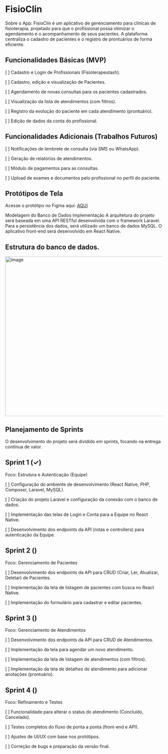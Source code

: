 # FisioClin
 Sobre o App: FisioClin é um aplicativo de gerenciamento para clínicas de fisioterapia, projetado para que o profissional possa otimizar o agendamento e o acompanhamento de seus pacientes. A plataforma centraliza o cadastro de pacientes e o registro de prontuários de forma eficiente.

## Funcionalidades Básicas (MVP)
[ ] Cadastro e Login de Profissionais (Fisioterapeutash).

[ ] Cadastro, edição e visualização de Pacientes.

[ ] Agendamento de novas consultas para os pacientes cadastrados.

[ ] Visualização da lista de atendimentos (com filtros).

[ ] Registro da evolução do paciente em cada atendimento (prontuário).

[ ] Edição de dados da conta do profissional.

## Funcionalidades Adicionais (Trabalhos Futuros)
[ ] Notificações de lembrete de consulta (via SMS ou WhatsApp).

[ ] Geração de relatórios de atendimentos.

[ ] Módulo de pagamentos para as consultas.

[ ] Upload de exames e documentos pelo profissional no perfil do paciente.

## Protótipos de Tela

Acesse o protótipo no Figma aqui: <a target="_blank" href="https://www.figma.com/design/wPQYZdNIcVJYgV9jYjIe9r/FisioClin?t=XbRz2Mv6GEjKdsIL-0">AQUI</a>

Modelagem do Banco de Dados
Implementação
A arquitetura do projeto será baseada em uma API RESTful desenvolvida com o framework Laravel. Para a persistência dos dados, será utilizado um banco de dados MySQL. O aplicativo front-end será desenvolvido em React Native.

## Estrutura do banco de dados.

<img width="1064" height="510" alt="image" src="https://github.com/user-attachments/assets/1a805e45-f6f8-4b09-a690-1cb3ef31b812" />

## Planejamento de Sprints
O desenvolvimento do projeto será dividido em sprints, focando na entrega contínua de valor.

## Sprint 1 (✓)
Foco: Estrutura e Autenticação (Equipe)

[ ] Configuração do ambiente de desenvolvimento (React Native, PHP, Composer, Laravel, MySQL).

[ ] Criação do projeto Laravel e configuração da conexão com o banco de dados.

[ ] Implementação das telas de Login e Conta para a Equipe no React Native.

[ ] Desenvolvimento dos endpoints da API (rotas e controllers) para autenticação da Equipe.

## Sprint 2 ()
Foco: Gerenciamento de Pacientes

[ ] Desenvolvimento dos endpoints da API para CRUD (Criar, Ler, Atualizar, Deletar) de Pacientes.

[ ] Implementação da tela de listagem de pacientes com busca no React Native.

[ ] Implementação do formulário para cadastrar e editar pacientes.

## Sprint 3 ()
Foco: Gerenciamento de Atendimentos

[ ] Desenvolvimento dos endpoints da API para CRUD de Atendimentos.

[ ] Implementação da tela para agendar um novo atendimento.

[ ] Implementação da tela de listagem de atendimentos (com filtros).

[ ] Implementação da tela de detalhes do atendimento para adicionar anotações (prontuário).

## Sprint 4 ()
Foco: Refinamento e Testes

[ ] Funcionalidade para alterar o status do atendimento (Concluído, Cancelado).

[ ] Testes completos do fluxo de ponta a ponta (front-end e API).

[ ] Ajustes de UI/UX com base nos protótipos.

[ ] Correção de bugs e preparação da versão final.
